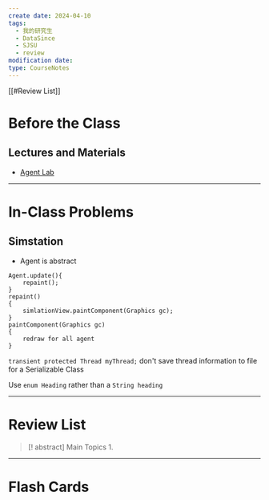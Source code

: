 ```yaml
---
create date: 2024-04-10
tags:
  - 我的研究生
  - DataSince
  - SJSU
  - review
modification date: 
type: CourseNotes
---
```


[[#Review List]]
# Before the Class
## Lectures and Materials
- [Agent Lab](https://www.cs.sjsu.edu/faculty/pearce/modules/lectures/ood4/threads/agentLab/index.htm)

---
# In-Class Problems
## Simstation 
- Agent is abstract
```
Agent.update(){
	repaint();
}
repaint()
{
	simlationView.paintComponent(Graphics gc);
}
paintComponent(Graphics gc)
{
	redraw for all agent
}
```

`transient protected Thread myThread;` don't save thread information to file for a Serializable Class

Use `enum Heading` rather than a `String heading`

---
# Review List
>[! abstract] Main Topics
>1. 

---
# Flash Cards

